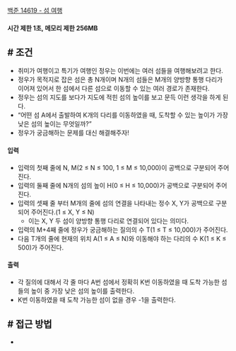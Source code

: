 
[백준 14619 - 섬 여행](https://www.acmicpc.net/problem/14619)


#### **시간 제한 1초, 메모리 제한 256MB**

## **# 조건**

- 취미가 여행이고 특기가 여행인 정우는 이번에는 여러 섬들을 여행해보려고 한다. 
- 정우가 목적지로 잡은 섬은 총 N개이며 N개의 섬들은 M개의 양방향 통행 다리가 이어져 있어서 한 섬에서 다른 섬으로 이동할 수 있는 여러 경로가 존재한다.
- 정우는 섬의 지도를 보다가 지도에 적힌 섬의 높이를 보고 문득 이런 생각을 하게 된다.
- “어떤 섬 A에서 출발하여 K개의 다리를 이동하였을 때, 도착할 수 있는 높이가 가장 낮은 섬의 높이는 무엇일까?”
- 정우가 궁금해하는 문제를 대신 해결해주자!


#### **입력**
- 입력의 첫째 줄에 N, M(2 ≤ N ≤ 100, 1 ≤ M ≤ 10,000)이 공백으로 구분되어 주어진다.
- 입력의 둘째 줄에 N개의 섬의 높이 H(0 ≤ H ≤ 10,000)가 공백으로 구분되어 주어진다.
- 입력의 셋째 줄 부터 M개의 줄에 섬의 연결을 나타내는 정수 X, Y가 공백으로 구분 되어 주어진다.(1 ≤ X, Y ≤ N) 
	- 이는 X, Y 두 섬이 양방향 통행 다리로 연결되어 있다는 의미다.
- 입력의 M+4째 줄에 정우가 궁금해하는 질의의 수 T(1 ≤ T ≤ 10,000)가 주어진다.
- 다음 T개의 줄에 현재의 위치 A(1 ≤ A ≤ N)와 이동해야 하는 다리의 수 K(1 ≤ K ≤ 500)가 주어진다.


#### **출력**
- 각 질의에 대해서 각 줄 마다 A번 섬에서 정확히 K번 이동하였을 때 도착 가능한 섬들의 높이 중 가장 낮은 섬의 높이를 출력한다.
- K번 이동하였을 때 도착 가능한 섬이 없을 경우 -1을 출력한다.



## **# 접근 방법**

- 